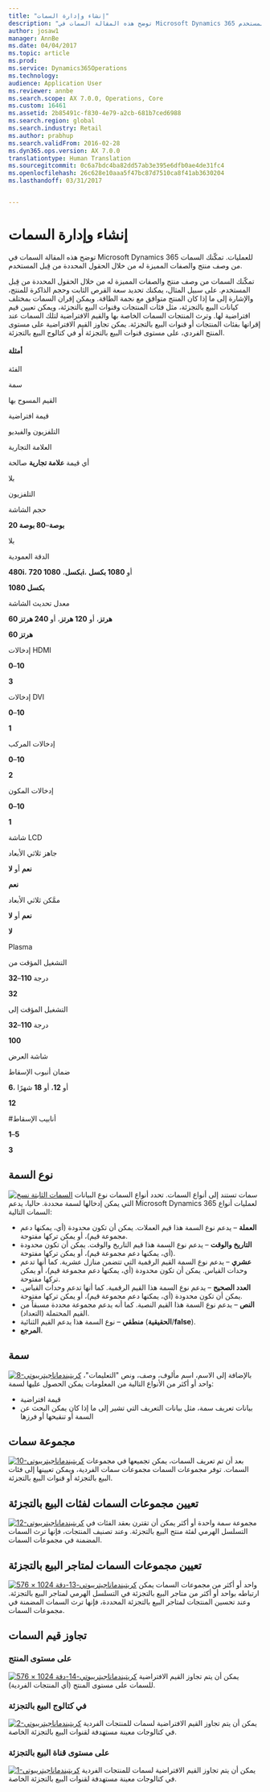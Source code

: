 ```yaml
---
title: "إنشاء وإدارة السمات"
description: "توضح هذه المقالة السمات في Microsoft Dynamics 365 للعمليات. تمكّنك السمات من وصف منتج والصفات المميزة له من خلال الحقول المحددة من قِبل المستخدم."
author: josaw1
manager: AnnBe
ms.date: 04/04/2017
ms.topic: article
ms.prod: 
ms.service: Dynamics365Operations
ms.technology: 
audience: Application User
ms.reviewer: annbe
ms.search.scope: AX 7.0.0, Operations, Core
ms.custom: 16461
ms.assetid: 2b85491c-f830-4e79-a2cb-681b7ced6988
ms.search.region: global
ms.search.industry: Retail
ms.author: prabhup
ms.search.validFrom: 2016-02-28
ms.dyn365.ops.version: AX 7.0.0
translationtype: Human Translation
ms.sourcegitcommit: 0c6a7bdc4ba82dd57ab3e395e6dfb0ae4de31fc4
ms.openlocfilehash: 26c628e10aaa5f47bc87d7510ca8f41ab3630204
ms.lasthandoff: 03/31/2017


---
```


# <a name="create-and-manage-attributes"></a>إنشاء وإدارة السمات

توضح هذه المقالة السمات في Microsoft Dynamics 365 للعمليات. تمكّنك السمات من وصف منتج والصفات المميزة له من خلال الحقول المحددة من قِبل المستخدم.

تمكّنك السمات من وصف منتج والصفات المميزة له من خلال الحقول المحددة من قِبل المستخدم. على سبيل المثال، يمكنك تحديد سعة القرص الثابت وحجم الذاكرة للمنتج، والإشارة إلى ما إذا كان المنتج متوافق مع نجمة الطاقة. ويمكن إقران السمات بمختلف كيانات البيع بالتجزئة، مثل فئات المنتجات وقنوات البيع بالتجزئة، ويمكن تعيين قيم افتراضية لها. وترث المنتجات السمات الخاصة بها والقيم الافتراضية لتلك السمات عند إقرانها بفئات المنتجات أو قنوات البيع بالتجزئة. يمكن تجاوز القيم الافتراضية على مستوى المنتج الفردي، على مستوى قنوات البيع بالتجزئة أو في كتالوج البيع بالتجزئة.

#### <a name="examples"></a>أمثلة

‏‏الفئة

سمة

القيم المسوح بها

قيمة افتراضية

التلفزيون والفيديو

العلامة التجارية

أي قيمة **علامة تجارية** صالحة

بلا

التلفزيون

حجم الشاشة

**20 بوصة**–**80 بوصة**

بلا

الدقة العمودية

**480i**، **720 بكسل**، **1080i**، أو **1080 بكسل**

**1080 بكسل**

معدل تحديث الشاشة

**60 هرتز**، أو **120 هرتز**، أو **240 هرتز**

**60 هرتز**

إدخالات HDMI

**0**–**10**

**3**

إدخالات DVI

**0**–**10**

**1**

إدخالات المركب

**0**–**10**

**2**

إدخالات المكون

**0**–**10**

**1**

شاشة LCD

جاهز ثلاثي الأبعاد

**نعم** أو **لا**

**نعم**

ممَّكن ثلاثي الأبعاد

**نعم** أو **لا**

**لا**

Plasma

التشغيل المؤقت من

**32**–**110** درجة

**32**

التشغيل المؤقت إلى

**32**–**110** درجة

**100**

شاشة العرض

ضمان أنبوب الإسقاط

**6**، أو **12**، أو **18** شهرًا

**12**

\#أنابيب الإسقاط

**1**–**5**

**3**

## <a name="attribute-type"></a>نوع السمة
  [![السمات الثابتة نسخ](./media/attributes-fixed-copy.png)](./media/attributes-fixed-copy.png) سمات تستند إلى أنواع السمات. تحدد أنواع السمات نوع البيانات التي يمكن إدخالها لسمة محددة. حاليا، يدعم Microsoft Dynamics 365 لعمليات أنواع السمات التالية:

-   **العملة** – يدعم نوع السمة هذا قيم العملات. يمكن أن تكون محدودة (أي، يمكنها دعم مجموعة قيم)، أو يمكن تركها مفتوحة.
-   **التاريخ والوقت** – يدعم نوع السمة هذا قيم التاريخ والوقت. يمكن أن تكون محدودة (أي، يمكنها دعم مجموعة قيم)، أو يمكن تركها مفتوحة.
-   **عشري** – يدعم نوع السمة القيم الرقمية التي تتضمن منازل عشرية. كما أنها تدعم وحدات القياس. يمكن أن تكون محدودة (أي، يمكنها دعم مجموعة قيم)، أو يمكن تركها مفتوحة.
-   **العدد الصحيح** – يدعم نوع السمة هذا القيم الرقمية. كما أنها تدعم وحدات القياس. يمكن أن تكون محدودة (أي، يمكنها دعم مجموعة قيم)، أو يمكن تركها مفتوحة.
-   **النص** – يدعم نوع السمة هذا القيم النصية. كما أنه يدعم مجموعة محددة مسبقاً من القيم المحتملة (التعداد).
-   **منطقي** – نوع السمة هذا يدعم القيم الثنائية (**الحقيقية**/**false**).
-   **المرجع**.

## <a name="attribute"></a>سمة
  [![8-كريتيندماناجيتريبوتي](./media/createandmanageattribute-8.png)](./media/createandmanageattribute-8.png) بالإضافة إلى الاسم، اسم مألوف، وصف، ونص "التعليمات"، واحد أو أكثر من الأنواع التالية من المعلومات يمكن الحصول عليها لسمة:

-   قيمة افتراضية
-   بيانات تعريف سمة، مثل بيانات التعريف التي تشير إلى ما إذا كان يمكن البحث عن السمة أو تنقيحها أو فرزها

## <a name="attribute-group"></a>مجموعة سمات
  [![10-كريتيندماناجيتريبوتي](./media/createandmanageattribute-10.png)](./media/createandmanageattribute-10.png) بعد أن تم تعريف السمات، يمكن تجميعها في مجموعات السمات. توفر مجموعات السمات مجموعات سمات الفردية، ويمكن تعيينها إلى فئات البيع بالتجزئة أو قنوات البيع بالتجزئة.

## <a name="assigning-attribute-groups-to-retail-categories"></a>تعيين مجموعات السمات لفئات البيع بالتجزئة
  [![12-كريتيندماناجيتريبوتي](./media/createandmanageattribute-12.png)](./media/createandmanageattribute-12.png) مجموعة سمة واحدة أو أكثر يمكن أن تقترن بعقد الفئات في التسلسل الهرمي لفئة منتج البيع بالتجزئة. وعند تصنيف المنتجات، فإنها ترث السمات المضمنة في مجموعات السمات.

## <a name="assigning-attribute-groups-to-retail-stores"></a>تعيين مجموعات السمات لمتاجر البيع بالتجزئة
  [![كريتيندماناجيتريبوتي-13-دقة 1024 × 576](./media/createandmanageattribute-13-1024x576.png)](./media/createandmanageattribute-13-1024x576.png) واحد أو أكثر من مجموعات السمات يمكن ارتباطه بواحد أو أكثر من متاجر البيع بالتجزئة في التسلسل الهرمي لمتاجر البيع بالتجزئة. وعند تحسين المنتجات لمتاجر البيع بالتجزئة المحددة، فإنها ترث السمات المضمنة في مجموعات السمات.

## <a name="overriding-attribute-values"></a>تجاوز قيم السمات
### <a name="at-the-product-level"></a>على مستوى المنتج

  [![كريتيندماناجيتريبوتي-14-دقة 1024 × 576](./media/createandmanageattribute-14-1024x576.png)](./media/createandmanageattribute-14-1024x576.png) يمكن أن يتم تجاوز القيم الافتراضية للسمات على مستوى المنتج (أي المنتجات الفردية).

### <a name="in-a-retail-catalog"></a>في كتالوج البيع بالتجزئة

  [![2-كريتيندماناجيتريبوتي](./media/createandmanageattribute-2.png)](./media/createandmanageattribute-2.png) يمكن أن يتم تجاوز القيم الافتراضية لسمات للمنتجات الفردية في كتالوجات معينة مستهدفة لقنوات البيع بالتجزئة الخاصة.

### <a name="at-the-retail-channel-level"></a>على مستوى قناة البيع بالتجزئة

  [![1-كريتيندماناجيتريبوتي](./media/createandmanageattribute-1.jpg)](./media/createandmanageattribute-1.jpg) يمكن أن يتم تجاوز القيم الافتراضية لسمات للمنتجات الفردية في كتالوجات معينة مستهدفة لقنوات البيع بالتجزئة الخاصة.


